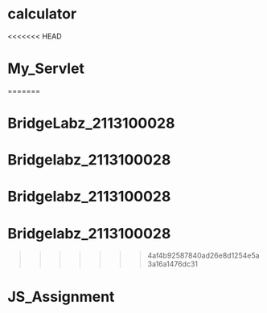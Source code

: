 # calculator
<<<<<<< HEAD
# My_Servlet
=======
# BridgeLabz_2113100028
# Bridgelabz_2113100028
# Bridgelabz_2113100028
# Bridgelabz_2113100028
>>>>>>> 4af4b92587840ad26e8d1254e5a3a16a1476dc31
# JS_Assignment
